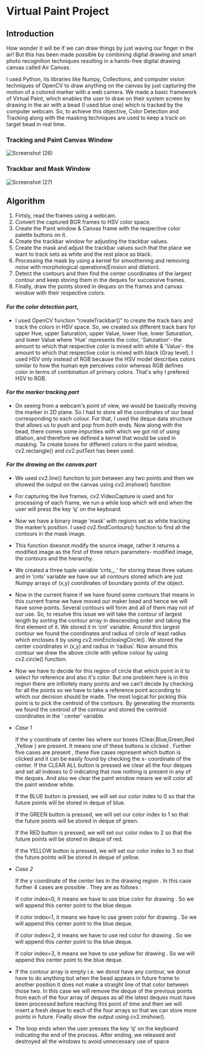 # Virtual Paint Project

  ## Introduction

How wonder it will be if we can draw things by just waving our finger in the air! But this has been made possible by combining digital drawing and smart photo recognition techniques resulting in a hands-free digital drawing canvas called Air Canvas.

I used Python, its libraries like Numpy, Collections, and computer vision techniques of OpenCV to draw anything on the canvas by just capturing the motion of a colored marker with a web camera. We made a basic framework of Virtual Paint, which enables the user to draw on their system screen by drawing in the air with a bead (I used blue one) which is tracked by the computer webcam. So, to achieve this objective, Color Detection and Tracking along with the masking techniques are used to keep a track on target bead in real time. 

### Tracking and Paint Canvas Window
![Screenshot (26)](https://user-images.githubusercontent.com/87267089/125208123-4bde9f80-e2ae-11eb-941f-ee149f079889.png)



### Trackbar and Mask Window
![Screenshot (27)](https://user-images.githubusercontent.com/87267089/125208134-5d27ac00-e2ae-11eb-98f2-6254fe01882f.png)


 ## Algorithm

1. Firtsly, read the frames using a webcam.
2. Convert the captured BGR frames to HSV color space.
3. Create the Paint window & Canvas frame with the respective color palette buttons on it. 
4. Create the trackbar window for adjusting the trackbar values.
5. Create the mask and adjust the trackbar values such that the place we want to track sets as white and the rest place as black.
6. Processing the mask by using a kernel for smoothening and removing noise with morphological operations(Erosion and dilation).
7. Detect the contours and then find the center coordinates of the largest contour and keep storing them in the deques for successive frames.
8. Finally, draw the points stored in deques on the frames and canvas window with their respective colors.

 #### *For the color detection part*,
- I used OpenCV function “createTrackbar()” to create the track bars and track the colors in HSV space. So, we created six different track bars for upper Hue, upper Saturation, upper Value, lower Hue, lower Saturation, and lower Value where 'Hue' represents the color, 'Saturation'- the amount to which that respective color is mixed with white & 'Value'- the amount to which that respective color is mixed with black (Gray level).
I used HSV only instead of RGB because the HSV model describes colors similar to how the human eye perceives color whereas RGB defines color in terms of combination of primary colors. That's why I prefered HSV to RGB.

#### *For the marker tracking part*
- On seeing from a webcam's point of view, we would be basically moving the marker in 2D plane. So I had to store all the coordinates of our bead corresponding to each colour. For that, I used the deque data structure that allows us to push and pop from both ends.
Now along with the bead, there comes some impurities with which we got rid of using dilation, and therefore we defined a kernel that would be used in masking.
To create boxes for different colors in the paint window, cv2.rectangle() and cv2.putText has been used. 


#### *For the drawing on the canvas part* 
- We used cv2.line() function to join between any two points and then we showed the output on the canvas using cv2.imshow() function



- For capturing the live frames, cv2.VideoCapture is used and for processing of each frame, we run a while loop which will end when the user will press the key ‘q’ on the keyboard. 

- Now we have a binary image ‘mask’ with regions set as white tracking the marker’s position. I used cv2.findContours() function to find all the contours in the mask image.
- This function doesnot modify the source image, rather it returns a modified image as the first of three return parameters- modified image, the contours and the hierarchy.
- We created a three tuple variable ‘cnts,_ ‘ for storing these three values and in ‘cnts’ variable we have our all contours stored which are just Numpy arrays of (x,y) coordinates of boundary points of the object. 


- Now in the current frame if we have found some contours that means in this current frame we have moved our maker bead and hence we will have some points. Several contours will form and all of them may not of our use. So, to resolve this issue we will take the contour of largest length by sorting the contour array in descending order and taking the first element of it. We stored it in ‘cnt’ variable. Around this largest contour we found the coordinates and radius of circle of least radius which encloses it by using cv2.minEnclosingCircle(). We stored the center coordinates in (x,y) and radius in ‘radius’. Now around this contour we drew the above circle with yellow colour by using  cv2.circle() function.

- Now we have to decide for this region of circle that which point in it to select for reference and also it's color. But one problem here is in this region there are infinitely many points and we can’t decide by checking for all the points so we have to take a reference point according to which our decision should be made. The most logical for picking this point is to pick the centroid of the contours. By generating the moments we found the centroid of the contour and stored the centroid coordinates in the ‘ center’ variable.

- *Case 1*
 
    If the y coordinate of center lies where our boxes (Clear,Blue,Green,Red ,Yellow ) are present. It means one of these buttons is clicked . Further five cases are present , these five cases represent which button is clicked and it can be easily found by checking the x- coordinate of the center.
     If the CLEAR ALL button is pressed we clear all the four deques and set all indexes to 0 indicating that now nothing is present in any of the deques. And also we clear the paint window means we will color all the paint window white.
     
     If the BLUE button is pressed, we will set our color index to 0 so that the future points will be stored in deque of blue.
     
     If the GREEN button is pressed, we will set our color index to 1 so that the future points will be stored in deque of green.
     
     If the RED button is pressed, we will set our color index to 2 so that the future points will be stored in deque of red.
     
     If the YELLOW button is pressed, we will set our color index to 3 so that the future points will be stored in deque of yellow.

- *Case 2*

    If the y coordinate of the center lies in the drawing region . In this case further 4 cases are possible . They are as follows :

     If color index=0, it means we have to use blue color for drawing . So we will append this center point to the blue deque.
     
     If color index=1, it means we have to use green color for drawing . So we will append this center point to the blue deque.
     
     If color index=2, it means we have to use red color for drawing . So we will append this center point to the blue deque.
     
     If color index=3, it means we have to use yellow for drawing . So we will append this center point to the blue deque.

- If the contour array is empty i.e. we donot have any contour, we donot have to do anything but when the bead appears in future frame to another position it does not make a straight line of that color between those two. In this case we will remove the deque of the previous points from each of the four array of deques as all the latest deques must have been processed before reaching this point of time and then we will insert a fresh deque to each of the four arrays so that we can store more points in future.
 Finally show the output using cv2.imshow().

- The loop ends when the user presses the key ‘q’ on the keyboard indicating the end of the process.
  After ending, we released and destroyed all the windows to avoid unnecessary use of space

